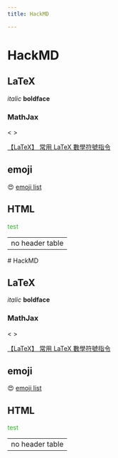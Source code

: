 ```yaml
---
title: HackMD

---
```


# HackMD

## LaTeX
*italic*
**boldface**

### MathJax
$\lt$
$\gt$

[【LaTeX】 常用 LaTeX 數學符號指令](https://hackmd.io/@CynthiaChuang/Basic-LaTeX-Commands)

## emoji
:heart_eyes:
[emoji list](https://github.com/ikatyang/emoji-cheat-sheet)


## HTML
<span class="green">test</span> 

<style>
.green {
  color: #2dbb29;
}
</style>

<table>
<tr>
    <td>no header table</td>
</tr>
</table># HackMD

## LaTeX
*italic*
**boldface**

### MathJax
$\lt$
$\gt$

[【LaTeX】 常用 LaTeX 數學符號指令](https://hackmd.io/@CynthiaChuang/Basic-LaTeX-Commands)

## emoji
:heart_eyes:
[emoji list](https://github.com/ikatyang/emoji-cheat-sheet)


## HTML
<span class="green">test</span> 

<style>
.green {
  color: #2dbb29;
}
</style>

<table>
<tr>
    <td>no header table</td>
</tr>
</table>